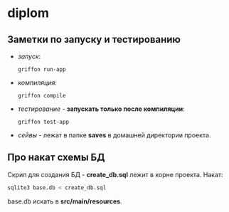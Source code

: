 diplom
======

Заметки по запуску и тестированию
---------------------------------

- *запуск*:
  
  ```shell
  griffon run-app
  ```
- *компиляция*:

  ```shell
  griffon compile
  ```
- *тестирование* - **запускать только после компиляции**:

  ```shell
  griffon test-app
  ```

- *сейвы* -  лежат в папке **saves** в домашней директории проекта.

Про накат схемы БД
-------------

Скрип для создания БД - **create_db.sql** лежит в корне проекта. Накат:

   ```sql
   sqlite3 base.db < create_db.sql
   ```

base.db искать в **src/main/resources**.
